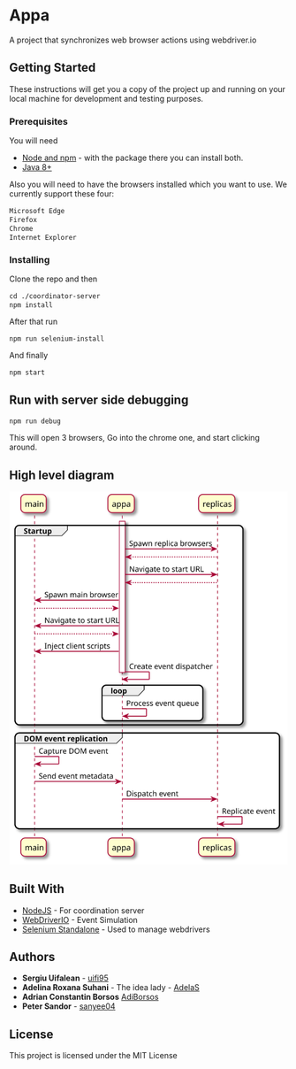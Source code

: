 # Appa

A project that synchronizes web browser actions using webdriver.io

## Getting Started

These instructions will get you a copy of the project up and running on your local machine for development and testing purposes. 

### Prerequisites

You will need
* [Node and npm](https://nodejs.org/) - with the package there you can install both.
* [Java 8+](https://www.oracle.com/technetwork/java/javase/downloads/index.html)

Also you will need to have the browsers installed which you want to use.
We currently support these four:

```
Microsoft Edge
Firefox
Chrome
Internet Explorer
```

### Installing

Clone the repo and then
```
cd ./coordinator-server
npm install
```

After that run

```
npm run selenium-install
```

And finally

```
npm start   
```
## Run with server side debugging 

```
npm run debug
```

This will open 3 browsers, Go into the chrome one, and start clicking around.

## High level diagram

![diagram](./docs/diagram.svg)

## Built With

* [NodeJS](https://nodejs.org/) - For coordination server
* [WebDriverIO](https://webdriver.io/) - Event Simulation
* [Selenium Standalone](https://webdriver.io/docs/selenium-standalone-service.html) - Used to manage webdrivers


## Authors

* **Sergiu Uifalean** - [uifi95](https://github.com/uifi95)
* **Adelina Roxana Suhani** - The idea lady - [AdelaS](https://github.com/AdelaS)
* **Adrian Constantin Borsos**  [AdiBorsos](https://github.com/AdiBorsos)
* **Peter Sandor** - [sanyee04](https://github.com/sanyee04)


## License

This project is licensed under the MIT License
